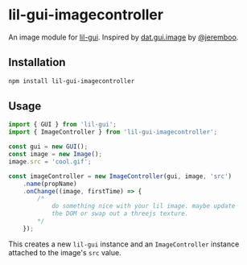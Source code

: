 # lil-gui-imagecontroller

An image module for [lil-gui](https://github.com/georgealways/lil-gui). Inspired by [dat.gui.image](https://github.com/Jeremboo/dat.gui.image) by [@jeremboo](https://github.com/Jeremboo).

## Installation

```bash
npm install lil-gui-imagecontroller
```

## Usage

```javascript
import { GUI } from 'lil-gui';
import { ImageController } from 'lil-gui-imagecontroller';

const gui = new GUI();
const image = new Image();
image.src = 'cool.gif';

const imageController = new ImageController(gui, image, 'src')
    .name(propName)
    .onChange((image, firstTime) => {
        /*
            do something nice with your lil image. maybe update
            the DOM or swap out a threejs texture.
        */
    });
```

This creates a new `lil-gui` instance and an `ImageController` instance attached to the image's `src` value.
